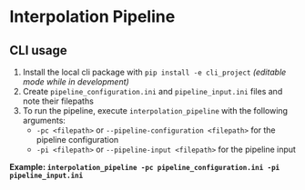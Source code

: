 # Interpolation Pipeline

## CLI usage

1. Install the local cli package with `pip install -e cli_project` *(editable mode while in development)*
2. Create `pipeline_configuration.ini` and `pipeline_input.ini` files and note their filepaths
3. To run the pipeline, execute `interpolation_pipeline` with the following arguments:
    - `-pc <filepath>` or `--pipeline-configuration <filepath>` for the pipeline configuration
    - `-pi <filepath>` or `--pipeline-input <filepath>` for the pipeline input

**Example: `interpolation_pipeline -pc pipeline_configuration.ini -pi pipeline_input.ini`**